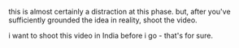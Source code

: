 this is almost certainly a distraction at this phase.
but, after you've sufficiently grounded the idea in reality, shoot the video.

i want to shoot this video in India before i go - that's for sure.